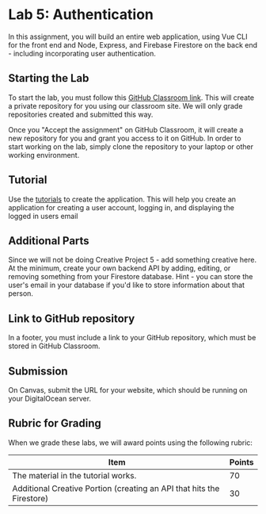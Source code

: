 # Lab 5: Authentication

In this assignment, you will build an entire web application, using Vue CLI for
the front end and Node, Express, and Firebase Firestore on the back end - including incorporating user authentication.

## Starting the Lab

To start the lab, you must follow this [GitHub Classroom link](https://classroom.github.com/a/kNOE8RZ2). This will create a private repository for you using our classroom site. We will only grade repositories created and submitted this way.

Once you "Accept the assignment" on GitHub Classroom, it will create a new repository for you and grant you access to it on GitHub. In order to start working on the lab, simply clone the repository to your laptop or other working environment.

## Tutorial

Use the [tutorials](/tutorials/README.md) to create the application. This will help you create an application for creating a user account, logging in, and displaying the logged in users email

## Additional Parts

Since we will not be doing Creative Project 5 - add something creative here.  At the minimum, create your own backend API by adding, editing, or removing something from your Firestore database.  Hint - you can store the user's email in your database if you'd like to store information about that person.

## Link to GitHub repository

In a footer, you must include a link to your GitHub repository, which must be stored in GitHub Classroom.

## Submission

On Canvas, submit the URL for your website, which should be running on your DigitalOcean server.

## Rubric for Grading

When we grade these labs, we will award points using the following
rubric:

| Item                                                                                         | Points |
| -------------------------------------------------------------------------------------------- | ------ |
| The material in the tutorial works.                                                          | 70     |
| Additional Creative Portion (creating an API that hits the Firestore)                        | 30     |

